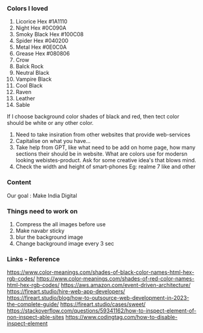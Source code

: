 ### Colors I loved

1. Licorice Hex #1A1110
2. Night Hex #0C090A
3. Smoky Black Hex #100C08
4. Spider Hex #040200
5. Metal Hex #0E0C0A
6. Grease Hex #080806
7. Crow
8. Balck Rock
9. Neutral Black
10. Vampire Black
11. Cool Black
12. Raven
13. Leather
14. Sable

If I choose background color shades of black and red, then tect color should be white or any other color.

1. Need to take insiration from other websites that provide web-services
2. Capitalise on what you have...
3. Take help from GPT, like what need to be add on home page, how many sections their should be in website.
   What are colors use for modersn looking webistes-product.
   Ask for some creative idea's that blows mind.
4. Check the width and height of smart-phones Eg: realme 7 like and other

### Content

Our goal : Make India Digital

### Things need to work on

1. Compress the all images before use
2. Make navabr sticky
3. blur the background image
4. Change background image every 3 sec

### Links - Reference

https://www.color-meanings.com/shades-of-black-color-names-html-hex-rgb-codes/
https://www.color-meanings.com/shades-of-red-color-names-html-hex-rgb-codes/
https://aws.amazon.com/event-driven-architecture/
https://fireart.studio/hire-web-app-developers/
https://fireart.studio/blog/how-to-outsource-web-development-in-2023-the-complete-guide/
https://fireart.studio/cases/sweet/
https://stackoverflow.com/questions/59341162/how-to-inspect-element-of-non-inspect-able-sites
https://www.codingtag.com/how-to-disable-inspect-element

<!-- <style>
*{
font-family:sans-serif;
}
body{
background:#1A1110;
color:aliceblue;
}

::-moz-selection { /* Code for Firefox */
  color: red;
  background: yellow;
}

::selection {
  color: #1B1B1B;
  background: #E0115F;
}

</style> -->
